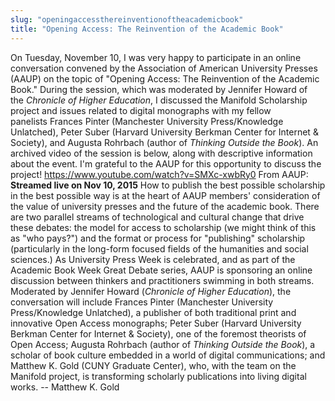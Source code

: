 ```yaml
---
slug: "openingaccessthereinventionoftheacademicbook"
title: "Opening Access: The Reinvention of the Academic Book"
---
```




<!--truncate-->

On Tuesday, November 10, I was very happy to participate in an online conversation&nbsp;convened by the&nbsp;Association of American University Presses (AAUP) on the topic of "Opening Access: The Reinvention of the Academic Book." During the session, which was moderated by Jennifer Howard of the&nbsp;_Chronicle of Higher Education_, I discussed the Manifold Scholarship project and issues related to digital monographs with my fellow panelists&nbsp;Frances Pinter (Manchester University Press/Knowledge Unlatched), Peter Suber (Harvard University Berkman Center for Internet & Society), and Augusta Rohrbach (author of _Thinking Outside the Book_). An archived video of the session is below, along with descriptive information about the event. I'm grateful to the AAUP for this opportunity to discuss the project! https://www.youtube.com/watch?v=SMXc-xwbRy0 From AAUP: **Streamed live on Nov 10, 2015** How to publish the best possible scholarship in the best possible way is at the heart of AAUP members' consideration of the value of university presses and the future of the academic book. There are two parallel streams of technological and cultural change that drive these debates: the model for access to scholarship (we might think of this as "who pays?") and the format or process for "publishing" scholarship (particularly in the long-form focused fields of the humanities and social sciences.) As University Press Week is celebrated, and as part of the Academic Book Week Great Debate series, AAUP is sponsoring an online discussion between thinkers and practitioners swimming in both streams. Moderated by Jennifer Howard (_Chronicle of Higher Education_), the conversation will include Frances Pinter (Manchester University Press/Knowledge Unlatched), a publisher of both traditional print and innovative Open Access monographs; Peter Suber (Harvard University Berkman Center for Internet & Society), one of the foremost theorists of Open Access; Augusta Rohrbach (author of _Thinking Outside the Book_), a scholar of book culture embedded in a world of digital communications; and Matthew K. Gold (CUNY Graduate Center), who, with the team on the Manifold project, is transforming scholarly publications into living digital works. -- Matthew K. Gold



